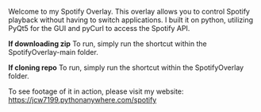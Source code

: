 Welcome to my Spotify Overlay. This overlay allows you to control Spotify playback without having to switch applications. I built it on python, utilizing PyQt5 for the GUI and pyCurl to access the Spotify API.

**If downloading zip**
To run, simply run the shortcut within the SpotifyOverlay-main folder.

**If cloning repo**
To run, simply run the shortcut within the SpotifyOverlay folder.


To see footage of it in action, please visit my website: https://jcw7199.pythonanywhere.com/spotify
